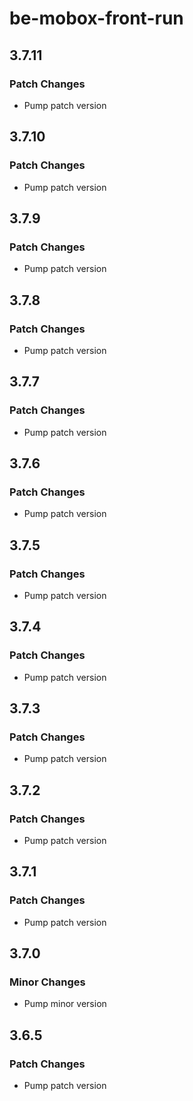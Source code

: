 # be-mobox-front-run

## 3.7.11

### Patch Changes

-   Pump patch version

## 3.7.10

### Patch Changes

-   Pump patch version

## 3.7.9

### Patch Changes

-   Pump patch version

## 3.7.8

### Patch Changes

-   Pump patch version

## 3.7.7

### Patch Changes

-   Pump patch version

## 3.7.6

### Patch Changes

-   Pump patch version

## 3.7.5

### Patch Changes

-   Pump patch version

## 3.7.4

### Patch Changes

-   Pump patch version

## 3.7.3

### Patch Changes

-   Pump patch version

## 3.7.2

### Patch Changes

-   Pump patch version

## 3.7.1

### Patch Changes

-   Pump patch version

## 3.7.0

### Minor Changes

-   Pump minor version

## 3.6.5

### Patch Changes

-   Pump patch version

